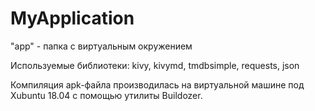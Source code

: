 # MyApplication

"app" - папка с виртуальным окружением

Используемые библиотеки: kivy, kivymd, tmdbsimple, requests, json

Компиляция apk-файла производилась на виртуальной машине под Xubuntu 18.04 с помощью утилиты Buildozer.
